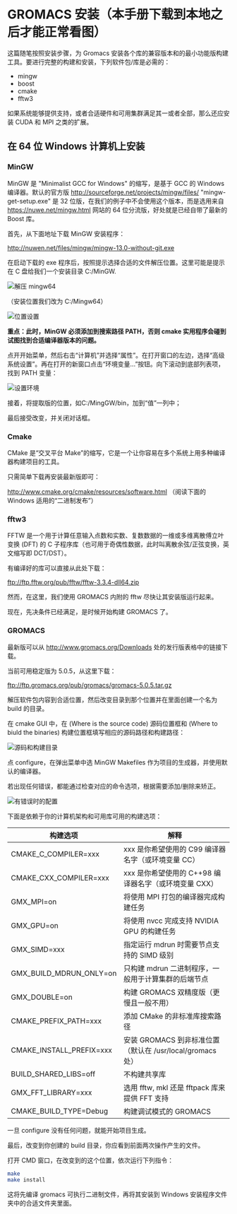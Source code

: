 GROMACS 安装（本手册下载到本地之后才能正常看图）
===============

这篇随笔按照安装步骤，为 Gromacs 安装各个库的兼容版本和的最小功能版构建工具。要进行完整的构建和安装，下列软件包/库是必需的：

- mingw
- boost
- cmake
- fftw3

如果系统能够提供支持，或者合适硬件和可用集群满足其一或者全部，那么还应安装 CUDA 和 MPI 之类的扩展。

在 64 位 Windows 计算机上安装
-------------------------------------
### MinGW

MinGW 是 "Minimalist GCC for Windows" 的缩写，是基于 GCC 的 Windows 编译器。默认的官方版 http://sourceforge.net/projects/mingw/files/ "mingw-get-setup.exe" 是 32 位版，在我们的例子中不会使用这个版本，而是选用来自 https://nuwe.net/mingw.html 网站的 64 位分流版，好处就是已经自带了最新的 Boost 库。

首先，从下面地址下载 MinGW 安装程序：

http://nuwen.net/files/mingw/mingw-13.0-without-git.exe

在启动下载的 exe 程序后，按照提示选择合适的文件解压位置。这里可能是提示在 C 盘给我们一个安装目录 C:/MinGW.

![解压 mingw64](img/extract_mingw64.png)

（安装位置我们改为 C:/Mingw64）

![位置设置](img/extract2_mingw64.png)

**重点：此时，MinGW 必须添加到搜索路径 PATH，否则 cmake 实用程序会碰到试图找到合适编译器版本的问题。**

点开开始菜单，然后右击“计算机”并选择“属性”。在打开窗口的左边，选择“高级系统设置”。再在打开的新窗口点击“环境变量...”按钮。向下滚动到底部列表项，找到 PATH 变量：

![设置环境](img/mingw64_set_PATH.png)

接着，将提取版的位置，如C:/MingGW/bin，加到“值”一列中；

最后接受改变，并关闭对话框。

### Cmake

CMake 是“交叉平台 Make”的缩写，它是一个让你容易在多个系统上用多种编译器构建项目的工具。

只需简单下载再安装最新版即可：

http://www.cmake.org/cmake/resources/software.html （阅读下面的 Windows 适用的“二进制发布”）

### fftw3

FFTW 是一个用于计算任意输入点数和实数、复数数据的一维或多维离散傅立叶变换 (DFT) 的 C 子程序库（也可用于奇偶性数据，此时叫离散余弦/正弦变换，英文缩写即 DCT/DST）。

有编译好的库可以直接从此处下载：

ftp://ftp.fftw.org/pub/fftw/fftw-3.3.4-dll64.zip

然而，在这里，我们使用 GROMACS 内附的 fftw 尽快让其安装版运行起来。

现在，先决条件已经满足，是时候开始构建 GROMACS 了。

### GROMACS

最新版可以从 http://www.gromacs.org/Downloads 处的发行版表格中的链接下载。

当前可用稳定版为 5.0.5，从这里下载：

ftp://ftp.gromacs.org/pub/gromacs/gromacs-5.0.5.tar.gz

解压软件包内容到合适位置，然后改变目录到那个位置并在里面创建一个名为 build 的目录。

在 cmake GUI 中，在 (Where is the source code) 源码位置框和 (Where to biuld the binaries) 构建位置框填写相应的源码路径和构建路径：

![源码和构建目录](img/gromacs_builddir.png)

点 configure，在弹出菜单中选 MinGW Makefiles 作为项目的生成器，并使用默认的编译器。

若出现任何错误，都能通过检查对应的命令选项，根据需要添加/删除来矫正。

![有错误时的配置](img/cmakebuildgui.png)

下面是依赖于你的计算机架构和可用库可用的构建选项：

|构建选项 | 解释|
|-|-|
| CMAKE_C_COMPILER=xxx | xxx 是你希望使用的 C99 编译器名字（或环境变量 CC）|
| CMAKE_CXX_COMPILER=xxx | xxx 是你希望使用的 C++98 编译器名字（或环境变量 CXX）|
| GMX_MPI=on | 将使用 MPI 打包的编译器完成构建任务|
| GMX_GPU=on | 将使用 nvcc 完成支持 NVIDIA GPU 的构建任务|
| GMX_SIMD=xxx | 指定运行 mdrun 时需要节点支持的 SIMD 级别|
| GMX_BUILD_MDRUN_ONLY=on | 只构建 mdrun 二进制程序，一般用于计算集群的后端节点|
| GMX_DOUBLE=on | 构建 GROMACS 双精度版（更慢且一般不用）|
| CMAKE_PREFIX_PATH=xxx | 添加 CMake 的非标准库搜索路径|
| CMAKE_INSTALL_PREFIX=xxx | 安装 GROMACS 到非标准位置（默认在 /usr/local/gromacs 处）|
| BUILD_SHARED_LIBS=off | 不构建共享库|
| GMX_FFT_LIBRARY=xxx | 选用 fftw, mkl 还是 fftpack 库来提供 FFT 支持|
| CMAKE_BUILD_TYPE=Debug | 构建调试模式的 GROMACS|

一旦 configure 没有任何问题，就能开始项目生成。

最后，改变到你创建的 build 目录，你应看到前面两次操作产生的文件。

打开 CMD 窗口，在改变到的这个位置，依次运行下列指令：

```bash
make
make install
```

这将先编译 gromacs 可执行二进制文件，再将其安装到 Windows 安装程序文件夹中的合适文件夹里面。
